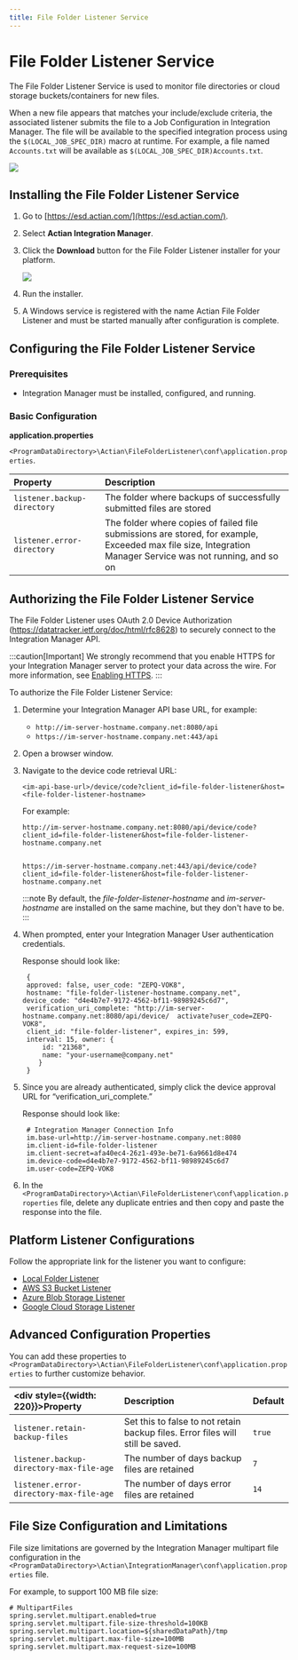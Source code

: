 ```yaml
---
title: File Folder Listener Service
---
```


# File Folder Listener Service

The File Folder Listener Service is used to monitor file directories or cloud storage buckets/containers for new files.

<!--
:::note
The File Folder Listener Service was deprecated in Integration Manager 3.2 and replaced with Camel DSL support. See [File Listener Services Overview](../../../file-listener/file-listener-overview).
:::
-->

When a new file appears that matches your include/exclude criteria, the associated listener submits the file to a Job Configuration in Integration Manager. The file will be available to the specified integration process using the `$(LOCAL_JOB_SPEC_DIR)` macro at runtime. For example, a file named `Accounts.txt` will be available as `$(LOCAL_JOB_SPEC_DIR)Accounts.txt`.

![](/img/FileFolderListener-Arch.png)

## Installing the File Folder Listener Service

1. Go to [https://esd.actian.com/](https://esd.actian.com/).
2. Select **Actian Integration Manager**.
3. Click the **Download** button for the File Folder Listener installer for your platform.

   ![](/img/FileFolderListener-ESD.png)
4. Run the installer.
5. A Windows service is registered with the name Actian File Folder Listener and must be started manually after configuration is complete.

## Configuring the File Folder Listener Service

### Prerequisites

* Integration Manager must be installed, configured, and running.

### Basic Configuration

**application.properties**

`<ProgramDataDirectory>\Actian\FileFolderListener\conf\application.properties`.

| Property | Description|
| :--- | :--- |
| `listener.backup- directory` | The folder where backups of successfully submitted files are stored |
| `listener.error- directory` | The folder where copies of failed file submissions are stored, for example, Exceeded max file size, Integration Manager Service was not running, and so on |

## Authorizing the File Folder Listener Service

The File Folder Listener uses OAuth 2.0 Device Authorization (https://datatracker.ietf.org/doc/html/rfc8628) to securely connect to the Integration Manager API.

:::caution[Important]
We strongly recommend that you enable HTTPS for your Integration Manager server to protect your data across the wire. For more information, see [Enabling HTTPS](../../security/enabling-https).
:::

To authorize the File Folder Listener Service:

1. Determine your Integration Manager API base URL, for example:
   * `http://im-server-hostname.company.net:8080/api`
   * `https://im-server-hostname.company.net:443/api`
2. Open a browser window.
3. Navigate to the device code retrieval URL:

    ```
    <im-api-base-url>/device/code?client_id=file-folder-listener&host=<file-folder-listener-hostname>
    ```
    For example:

    ```
    http://im-server-hostname.company.net:8080/api/device/code?client_id=file-folder-listener&host=file-folder-listener-hostname.company.net

    
    https://im-server-hostname.company.net:443/api/device/code?client_id=file-folder-listener&host=file-folder-listener-hostname.company.net
    ```

    :::note
      By default, the *file-folder-listener-hostname* and *im-server-hostname* are installed on the same machine, but they don't have to be.
    :::

4. When prompted, enter your Integration Manager User authentication credentials.
   
   Response should look like:
   ```
    {
    approved: false, user_code: "ZEPQ-VOK8",
    hostname: "file-folder-listener-hostname.company.net", device_code: "d4e4b7e7-9172-4562-bf11-98989245c6d7",
    verification_uri_complete: "http://im-server-hostname.company.net:8080/api/device/  activate?user_code=ZEPQ- VOK8",
    client_id: "file-folder-listener", expires_in: 599,
    interval: 15, owner: {
        id: "21368",
        name: "your-username@company.net"
       }
    }
   ```
5. Since you are already authenticated, simply click the device approval URL for “verification_uri_complete.”
   
   Response should look like:
   ```
    # Integration Manager Connection Info
    im.base-url=http://im-server-hostname.company.net:8080
    im.client-id=file-folder-listener
    im.client-secret=afa40ec4-26z1-493e-be71-6a9661d8e474
    im.device-code=d4e4b7e7-9172-4562-bf11-98989245c6d7
    im.user-code=ZEPQ-VOK8
   ```

6. In the `<ProgramDataDirectory>\Actian\FileFolderListener\conf\application.properties` file, delete any duplicate entries and then copy and paste the response into the file.
   
## Platform Listener Configurations

Follow the appropriate link for the listener you want to configure:

* [Local Folder Listener](./local-folder-listener)
* [AWS S3 Bucket Listener](./aws-s3-bucket-listener)
* [Azure Blob Storage Listener](./azure-blob-storage-listener)
* [Google Cloud Storage Listener](./google-cloud-storage-listener)

## Advanced Configuration Properties

You can add these properties to `<ProgramDataDirectory>\Actian\FileFolderListener\conf\application.properties` to further customize behavior.

| <div style={{width: 220}}>Property</div> | Description | Default |
| :--- | :--- | :--- |
| `listener.retain-backup-files` | Set this to false to not retain backup files. Error files will still be saved. | `true` |
| `listener.backup-directory-max-file-age` | The number of days backup files are retained | `7` |
| `listener.error-directory-max-file-age` | The number of days error files are retained | `14` |

## File Size Configuration and Limitations

File size limitations are governed by the Integration Manager multipart file configuration in the `<ProgramDataDirectory>\Actian\IntegrationManager\conf\application.properties` file.

For example, to support 100 MB file size:

```
# MultipartFiles
spring.servlet.multipart.enabled=true
spring.servlet.multipart.file-size-threshold=100KB
spring.servlet.multipart.location=${sharedDataPath}/tmp
spring.servlet.multipart.max-file-size=100MB
spring.servlet.multipart.max-request-size=100MB
```
